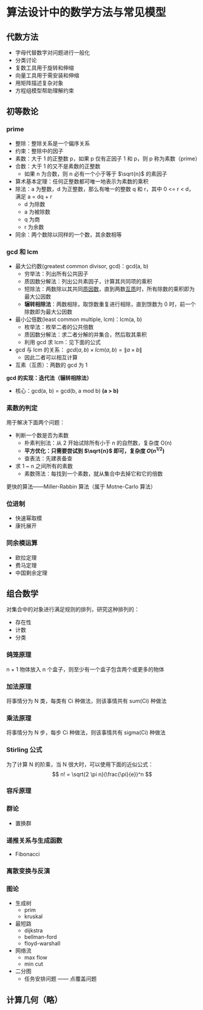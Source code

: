 # 算法设计中的数学方法与常见模型

## 代数方法

- 字母代替数字对问题进行一般化
- 分类讨论
- 复数工具用于旋转和伸缩
- 向量工具用于需安装和伸缩
- 用矩阵描述复杂对象
- 方程组模型帮助理解约束

## 初等数论

### prime

- 整除：整除关系是一个偏序关系
- 约束：整除中的因子
- 素数：大于 1 的正整数 p，如果 p 仅有正因子 1 和 p，则 p 称为素数（prime）
- 合数：大于 1 的又不是素数的正整数
  - 如果 n 为合数，则 n 必有一个小于等于 $\sqrt{n}$ 的素因子
- 算术基本定理：任何正整数都可唯一地表示为素数的乘积
- 除法：a 为整数，d 为正整数，那么有唯一的整数 q 和 r，其中 0 <= r < d，满足 a = dq + r
  - d 为除数
  - a 为被除数
  - q 为商
  - r 为余数
- 同余：两个数除以同样的一个数，其余数相等

### gcd 和 lcm

- 最大公约数(greatest common divisor, gcd)：gcd(a, b)
  - 穷举法：列出所有公共因子
  - 质因数分解法：列出公共素因子，计算其共同项的乘积
  - 短除法：两数除以其共同[质因数](https://zh.wikipedia.org/wiki/質因數)，直到两数[互质](https://zh.wikipedia.org/wiki/互質)时，所有除数的乘积即为最大公因数
  - **辗转相除法**：两数相除，取馀数重复进行相除，直到馀数为 0 时，前一个除数即为最大公因数
- 最小公倍数(least common multiple, lcm)：lcm(a, b)
  - 枚举法：枚举二者的公共倍数
  - 质因数分解法：求二者分解的并集合，然后取其乘积
  - 利用 gcd 求 lcm：见下面的公式
- gcd 与 lcm 的关系： $gcd(a, b) \times lcm(a, b) = \|a \times b\|$ 
  - 因此二者可以相互计算
- 互素（互质）：两数的 gcd 为 1

**gcd 的实现：迭代法（辗转相除法）**

- 核心：gcd(a, b) = gcd(b, a mod b) **(a > b)**

### 素数的判定

用于解决下面两个问题：

- 判断一个数是否为素数
  - 朴素判别法：从 2 开始试除所有小于 n 的自然数，复杂度 O(n)
  - **平方优化：只需要尝试到 $\sqrt{n}$ 即可，复杂度 $O(n^{1/2})$**
  - 查表法：先建表备查
- 求 1 ~ n 之间所有的素数
  - 素数筛法：每找到一个素数，就从集合中去掉它和它的倍数

更快的算法——Miller-Rabbin 算法（属于 Motne-Carlo 算法）

### 位进制

- 快速幂取模
- 康托展开

### 同余模运算

- 欧拉定理
- 费马定理
- 中国剩余定理

## 组合数学

对集合中的对象进行满足规则的排列，研究这种排列的：

- 存在性
- 计数
- 分类

### 鸽笼原理

n + 1 物体放入 n 个盒子，则至少有一个盒子包含两个或更多的物体

### 加法原理

将事情分为 N 类，每类有 Ci 种做法，则该事情共有 sum(Ci) 种做法

### 乘法原理

将事情分为 N 步，每步 Ci 种做法，则该事情共有 sigma(Ci) 种做法

### Stirling 公式

为了计算 N 的阶乘，当 N 很大时，可以使用下面的近似公式：
$$
n! = \sqrt{2 \pi n}(\frac{\pi}{e})^n
$$

### 容斥原理

### 群论

- 置换群

### 递推关系与生成函数

- Fibonacci

### 离散变换与反演

### 图论

- 生成树
  - prim
  - kruskal
- 最短路
  - dijkstra
  - bellman-ford
  - floyd-warshall
- 网络流
  - max flow
  - min cut
- 二分图
  - 任务安排问题 —— 点覆盖问题

## 计算几何（略）